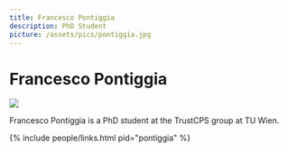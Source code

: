 ```yaml
---
title: Francesco Pontiggia
description: PhD Student
picture: /assets/pics/pontiggia.jpg
---
```


# Francesco Pontiggia

<img class="main-image person circle-image wow animated zoomIn" src="{{ page.picture }}" data-wow-delay=".1s"/>

Francesco Pontiggia is a PhD student at the TrustCPS group at TU Wien.


{% include people/links.html pid="pontiggia" %}
